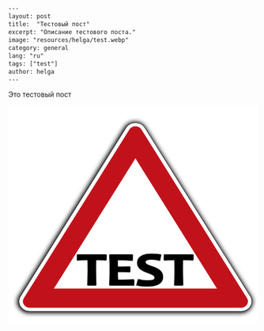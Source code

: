 ```
---
layout: post
title:  "Тестовый пост"
excerpt: "Описание тестового поста."
image: "resources/helga/test.webp"
category: general
lang: "ru"
tags: ["test"]
author: helga 
--- 
```

Это тестовый пост

<img src="/resources/helga/test.webp" alt="Test image">